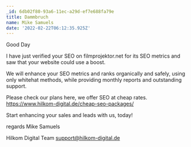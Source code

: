 ```yaml
---
_id: 6db02f80-93a6-11ec-a29d-ef7e688fa79e
title: Dammbruch
name: Mike Samuels
date: '2022-02-22T06:12:35.925Z'
---
```

Good Day 
 
I have just verified your SEO on  filmprojektor.net for its SEO metrics and saw that your website could use a boost. 
 
We will enhance your SEO metrics and ranks organically and safely, using only whitehat methods, while providing monthly reports and outstanding support. 
 
Please check our plans here, we offer SEO at cheap rates. 
https://www.hilkom-digital.de/cheap-seo-packages/ 
 
Start enhancing your sales and leads with us, today! 
 
 
regards 
Mike Samuels
 
Hilkom Digital Team 
support@hilkom-digital.de
